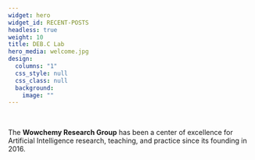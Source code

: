 ```yaml
---
widget: hero
widget_id: RECENT-POSTS
headless: true
weight: 10
title: DEB.C Lab
hero_media: welcome.jpg
design:
  columns: "1"
  css_style: null
  css_class: null
  background:
    image: ""
---
```


<br>

The **Wowchemy Research Group** has been a center of excellence for Artificial Intelligence research, teaching, and practice since its founding in 2016.
